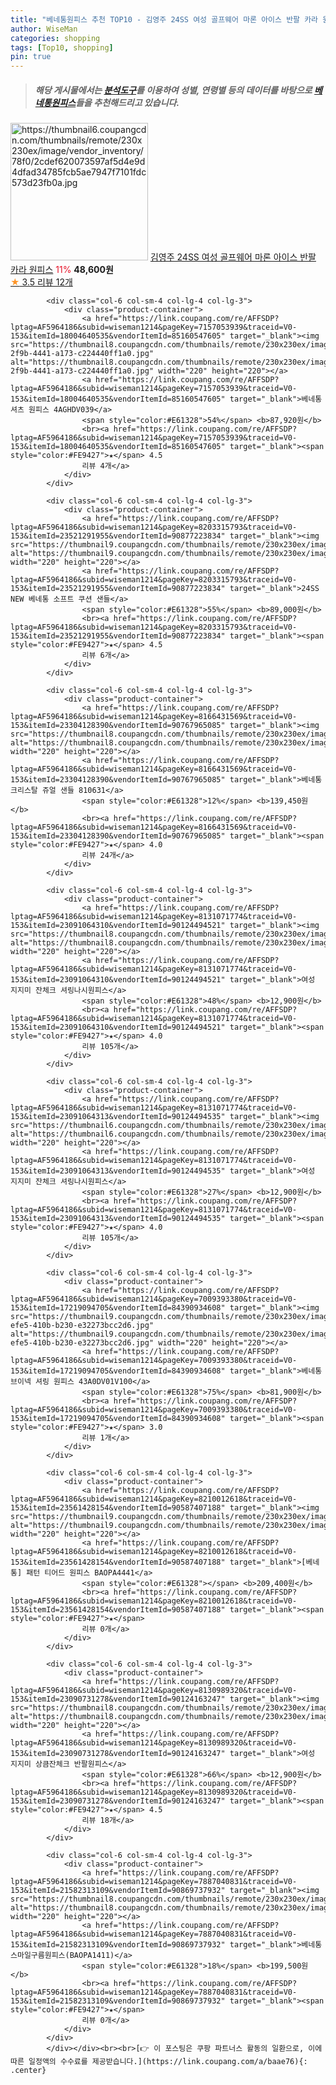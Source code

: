 ```yaml
---
title: "베네통원피스 추천 TOP10 - 김영주 24SS 여성 골프웨어 마론 아이스 반팔 카라 원피스"
author: WiseMan
categories: shopping
tags: [Top10, shopping]
pin: true
---
```


> ##### 해당 게시물에서는 [**분석도구**](https://itemscout.io/)를 이용하여 **성별**, **연령별** 등의 데이터를 바탕으로 [**베네통원피스**](https://link.coupang.com/a/baae76)들을 추천해드리고 있습니다.
<div class="container"><div class="row">
            <div class="col-6 col-sm-4 col-lg-4 col-lg-3">
                <div class="product-container">
                    <a href="https://link.coupang.com/re/AFFSDP?lptag=AF5964186&subid=wiseman1214&pageKey=8147168238&traceid=V0-153&itemId=23170234868&vendorItemId=90650288983" target="_blank"><img src="https://thumbnail6.coupangcdn.com/thumbnails/remote/230x230ex/image/vendor_inventory/78f0/2cdef620073597af5d4e9d4dfad34785fcb5ae7947f7101fdc573d23fb0a.jpg" alt="https://thumbnail6.coupangcdn.com/thumbnails/remote/230x230ex/image/vendor_inventory/78f0/2cdef620073597af5d4e9d4dfad34785fcb5ae7947f7101fdc573d23fb0a.jpg" width="220" height="220"></a>
                    <a href="https://link.coupang.com/re/AFFSDP?lptag=AF5964186&subid=wiseman1214&pageKey=8147168238&traceid=V0-153&itemId=23170234868&vendorItemId=90650288983" target="_blank">김영주 24SS 여성 골프웨어 마론 아이스 반팔 카라 원피스</a>
                    <span style="color:#E61328">11%</span> <b>48,600원</b>
                    <br><a href="https://link.coupang.com/re/AFFSDP?lptag=AF5964186&subid=wiseman1214&pageKey=8147168238&traceid=V0-153&itemId=23170234868&vendorItemId=90650288983" target="_blank"><span style="color:#FE9427">★</span> 3.5
                    리뷰 12개</a>
                </div>
            </div>
            
            <div class="col-6 col-sm-4 col-lg-4 col-lg-3">
                <div class="product-container">
                    <a href="https://link.coupang.com/re/AFFSDP?lptag=AF5964186&subid=wiseman1214&pageKey=7157053939&traceid=V0-153&itemId=18004640535&vendorItemId=85160547605" target="_blank"><img src="https://thumbnail8.coupangcdn.com/thumbnails/remote/230x230ex/image/retail/images/2023/02/23/18/2/072af05f-2f9b-4441-a173-c224440ff1a0.jpg" alt="https://thumbnail8.coupangcdn.com/thumbnails/remote/230x230ex/image/retail/images/2023/02/23/18/2/072af05f-2f9b-4441-a173-c224440ff1a0.jpg" width="220" height="220"></a>
                    <a href="https://link.coupang.com/re/AFFSDP?lptag=AF5964186&subid=wiseman1214&pageKey=7157053939&traceid=V0-153&itemId=18004640535&vendorItemId=85160547605" target="_blank">베네통 셔츠 원피스 4AGHDV039</a>
                    <span style="color:#E61328">54%</span> <b>87,920원</b>
                    <br><a href="https://link.coupang.com/re/AFFSDP?lptag=AF5964186&subid=wiseman1214&pageKey=7157053939&traceid=V0-153&itemId=18004640535&vendorItemId=85160547605" target="_blank"><span style="color:#FE9427">★</span> 4.5
                    리뷰 4개</a>
                </div>
            </div>
            
            <div class="col-6 col-sm-4 col-lg-4 col-lg-3">
                <div class="product-container">
                    <a href="https://link.coupang.com/re/AFFSDP?lptag=AF5964186&subid=wiseman1214&pageKey=8203315793&traceid=V0-153&itemId=23521291955&vendorItemId=90877223834" target="_blank"><img src="https://thumbnail9.coupangcdn.com/thumbnails/remote/230x230ex/image/vendor_inventory/333a/1a5668bd6a8b94a1837e2205add9f94ac6648b266be25245b49a8f245b07.jpg" alt="https://thumbnail9.coupangcdn.com/thumbnails/remote/230x230ex/image/vendor_inventory/333a/1a5668bd6a8b94a1837e2205add9f94ac6648b266be25245b49a8f245b07.jpg" width="220" height="220"></a>
                    <a href="https://link.coupang.com/re/AFFSDP?lptag=AF5964186&subid=wiseman1214&pageKey=8203315793&traceid=V0-153&itemId=23521291955&vendorItemId=90877223834" target="_blank">24SS NEW 베네통 소프트 쿠션 샌들</a>
                    <span style="color:#E61328">55%</span> <b>89,000원</b>
                    <br><a href="https://link.coupang.com/re/AFFSDP?lptag=AF5964186&subid=wiseman1214&pageKey=8203315793&traceid=V0-153&itemId=23521291955&vendorItemId=90877223834" target="_blank"><span style="color:#FE9427">★</span> 4.5
                    리뷰 6개</a>
                </div>
            </div>
            
            <div class="col-6 col-sm-4 col-lg-4 col-lg-3">
                <div class="product-container">
                    <a href="https://link.coupang.com/re/AFFSDP?lptag=AF5964186&subid=wiseman1214&pageKey=8166431569&traceid=V0-153&itemId=23304128390&vendorItemId=90767965085" target="_blank"><img src="https://thumbnail8.coupangcdn.com/thumbnails/remote/230x230ex/image/vendor_inventory/3422/2de179576ef2e2647489001f6516b5426333f7ecb69bb8180a0563bcb44c.jpg" alt="https://thumbnail8.coupangcdn.com/thumbnails/remote/230x230ex/image/vendor_inventory/3422/2de179576ef2e2647489001f6516b5426333f7ecb69bb8180a0563bcb44c.jpg" width="220" height="220"></a>
                    <a href="https://link.coupang.com/re/AFFSDP?lptag=AF5964186&subid=wiseman1214&pageKey=8166431569&traceid=V0-153&itemId=23304128390&vendorItemId=90767965085" target="_blank">베네통 크리스탈 쥬얼 샌들 810631</a>
                    <span style="color:#E61328">12%</span> <b>139,450원</b>
                    <br><a href="https://link.coupang.com/re/AFFSDP?lptag=AF5964186&subid=wiseman1214&pageKey=8166431569&traceid=V0-153&itemId=23304128390&vendorItemId=90767965085" target="_blank"><span style="color:#FE9427">★</span> 4.0
                    리뷰 24개</a>
                </div>
            </div>
            
            <div class="col-6 col-sm-4 col-lg-4 col-lg-3">
                <div class="product-container">
                    <a href="https://link.coupang.com/re/AFFSDP?lptag=AF5964186&subid=wiseman1214&pageKey=8131071774&traceid=V0-153&itemId=23091064310&vendorItemId=90124494521" target="_blank"><img src="https://thumbnail8.coupangcdn.com/thumbnails/remote/230x230ex/image/vendor_inventory/ef9e/6c73dedb0da9fe7ef46bf04fc70763c19e4d3d130a14b3b09d6c74d46e8c.jpg" alt="https://thumbnail8.coupangcdn.com/thumbnails/remote/230x230ex/image/vendor_inventory/ef9e/6c73dedb0da9fe7ef46bf04fc70763c19e4d3d130a14b3b09d6c74d46e8c.jpg" width="220" height="220"></a>
                    <a href="https://link.coupang.com/re/AFFSDP?lptag=AF5964186&subid=wiseman1214&pageKey=8131071774&traceid=V0-153&itemId=23091064310&vendorItemId=90124494521" target="_blank">여성 지지미 잔체크 셔링나시원피스</a>
                    <span style="color:#E61328">48%</span> <b>12,900원</b>
                    <br><a href="https://link.coupang.com/re/AFFSDP?lptag=AF5964186&subid=wiseman1214&pageKey=8131071774&traceid=V0-153&itemId=23091064310&vendorItemId=90124494521" target="_blank"><span style="color:#FE9427">★</span> 4.0
                    리뷰 105개</a>
                </div>
            </div>
            
            <div class="col-6 col-sm-4 col-lg-4 col-lg-3">
                <div class="product-container">
                    <a href="https://link.coupang.com/re/AFFSDP?lptag=AF5964186&subid=wiseman1214&pageKey=8131071774&traceid=V0-153&itemId=23091064313&vendorItemId=90124494535" target="_blank"><img src="https://thumbnail6.coupangcdn.com/thumbnails/remote/230x230ex/image/vendor_inventory/1bb8/24dfbf2471c53ab8d6c4967c7fc7f10a8e77bbb64a5af8c87d942d8f0250.jpg" alt="https://thumbnail6.coupangcdn.com/thumbnails/remote/230x230ex/image/vendor_inventory/1bb8/24dfbf2471c53ab8d6c4967c7fc7f10a8e77bbb64a5af8c87d942d8f0250.jpg" width="220" height="220"></a>
                    <a href="https://link.coupang.com/re/AFFSDP?lptag=AF5964186&subid=wiseman1214&pageKey=8131071774&traceid=V0-153&itemId=23091064313&vendorItemId=90124494535" target="_blank">여성 지지미 잔체크 셔링나시원피스</a>
                    <span style="color:#E61328">27%</span> <b>12,900원</b>
                    <br><a href="https://link.coupang.com/re/AFFSDP?lptag=AF5964186&subid=wiseman1214&pageKey=8131071774&traceid=V0-153&itemId=23091064313&vendorItemId=90124494535" target="_blank"><span style="color:#FE9427">★</span> 4.0
                    리뷰 105개</a>
                </div>
            </div>
            
            <div class="col-6 col-sm-4 col-lg-4 col-lg-3">
                <div class="product-container">
                    <a href="https://link.coupang.com/re/AFFSDP?lptag=AF5964186&subid=wiseman1214&pageKey=7009393380&traceid=V0-153&itemId=17219094705&vendorItemId=84390934608" target="_blank"><img src="https://thumbnail9.coupangcdn.com/thumbnails/remote/230x230ex/image/retail/images/2022/12/20/14/8/595c398d-efe5-410b-b230-e32273bcc2d6.jpg" alt="https://thumbnail9.coupangcdn.com/thumbnails/remote/230x230ex/image/retail/images/2022/12/20/14/8/595c398d-efe5-410b-b230-e32273bcc2d6.jpg" width="220" height="220"></a>
                    <a href="https://link.coupang.com/re/AFFSDP?lptag=AF5964186&subid=wiseman1214&pageKey=7009393380&traceid=V0-153&itemId=17219094705&vendorItemId=84390934608" target="_blank">베네통 브이넥 셔링 원피스 43A0DV01V100</a>
                    <span style="color:#E61328">75%</span> <b>81,900원</b>
                    <br><a href="https://link.coupang.com/re/AFFSDP?lptag=AF5964186&subid=wiseman1214&pageKey=7009393380&traceid=V0-153&itemId=17219094705&vendorItemId=84390934608" target="_blank"><span style="color:#FE9427">★</span> 3.0
                    리뷰 1개</a>
                </div>
            </div>
            
            <div class="col-6 col-sm-4 col-lg-4 col-lg-3">
                <div class="product-container">
                    <a href="https://link.coupang.com/re/AFFSDP?lptag=AF5964186&subid=wiseman1214&pageKey=8210012618&traceid=V0-153&itemId=23561428154&vendorItemId=90587407188" target="_blank"><img src="https://thumbnail9.coupangcdn.com/thumbnails/remote/230x230ex/image/vendor_inventory/1bdc/56d9b88af7ab5cbeab75a0458f7e4479b66b239c854c9985107d9a335814.jpg" alt="https://thumbnail9.coupangcdn.com/thumbnails/remote/230x230ex/image/vendor_inventory/1bdc/56d9b88af7ab5cbeab75a0458f7e4479b66b239c854c9985107d9a335814.jpg" width="220" height="220"></a>
                    <a href="https://link.coupang.com/re/AFFSDP?lptag=AF5964186&subid=wiseman1214&pageKey=8210012618&traceid=V0-153&itemId=23561428154&vendorItemId=90587407188" target="_blank">[베네통] 패턴 티어드 원피스 BAOPA4441</a>
                    <span style="color:#E61328"></span> <b>209,400원</b>
                    <br><a href="https://link.coupang.com/re/AFFSDP?lptag=AF5964186&subid=wiseman1214&pageKey=8210012618&traceid=V0-153&itemId=23561428154&vendorItemId=90587407188" target="_blank"><span style="color:#FE9427">★</span> 
                    리뷰 0개</a>
                </div>
            </div>
            
            <div class="col-6 col-sm-4 col-lg-4 col-lg-3">
                <div class="product-container">
                    <a href="https://link.coupang.com/re/AFFSDP?lptag=AF5964186&subid=wiseman1214&pageKey=8130989320&traceid=V0-153&itemId=23090731278&vendorItemId=90124163247" target="_blank"><img src="https://thumbnail8.coupangcdn.com/thumbnails/remote/230x230ex/image/vendor_inventory/cef0/35d4e1473e951e3a3998138374aeab5562b0597c13dcef34ee0a0d62c1a2.jpg" alt="https://thumbnail8.coupangcdn.com/thumbnails/remote/230x230ex/image/vendor_inventory/cef0/35d4e1473e951e3a3998138374aeab5562b0597c13dcef34ee0a0d62c1a2.jpg" width="220" height="220"></a>
                    <a href="https://link.coupang.com/re/AFFSDP?lptag=AF5964186&subid=wiseman1214&pageKey=8130989320&traceid=V0-153&itemId=23090731278&vendorItemId=90124163247" target="_blank">여성 지지미 상큼잔체크 반팔원피스</a>
                    <span style="color:#E61328">66%</span> <b>12,900원</b>
                    <br><a href="https://link.coupang.com/re/AFFSDP?lptag=AF5964186&subid=wiseman1214&pageKey=8130989320&traceid=V0-153&itemId=23090731278&vendorItemId=90124163247" target="_blank"><span style="color:#FE9427">★</span> 4.5
                    리뷰 18개</a>
                </div>
            </div>
            
            <div class="col-6 col-sm-4 col-lg-4 col-lg-3">
                <div class="product-container">
                    <a href="https://link.coupang.com/re/AFFSDP?lptag=AF5964186&subid=wiseman1214&pageKey=7887040831&traceid=V0-153&itemId=21582313109&vendorItemId=90869737932" target="_blank"><img src="https://thumbnail8.coupangcdn.com/thumbnails/remote/230x230ex/image/vendor_inventory/dc4a/26e59cad3ea32ebe04f866dfe51ed374254f6ceccaaa4dd5a20914f6f441.jpg" alt="https://thumbnail8.coupangcdn.com/thumbnails/remote/230x230ex/image/vendor_inventory/dc4a/26e59cad3ea32ebe04f866dfe51ed374254f6ceccaaa4dd5a20914f6f441.jpg" width="220" height="220"></a>
                    <a href="https://link.coupang.com/re/AFFSDP?lptag=AF5964186&subid=wiseman1214&pageKey=7887040831&traceid=V0-153&itemId=21582313109&vendorItemId=90869737932" target="_blank">베네통 스마일구름원피스(BAOPA1411)</a>
                    <span style="color:#E61328">18%</span> <b>199,500원</b>
                    <br><a href="https://link.coupang.com/re/AFFSDP?lptag=AF5964186&subid=wiseman1214&pageKey=7887040831&traceid=V0-153&itemId=21582313109&vendorItemId=90869737932" target="_blank"><span style="color:#FE9427">★</span> 
                    리뷰 0개</a>
                </div>
            </div>
            </div></div><br><br>[👉 이 포스팅은 쿠팡 파트너스 활동의 일환으로, 이에 따른 일정액의 수수료를 제공받습니다.](https://link.coupang.com/a/baae76){: .center}